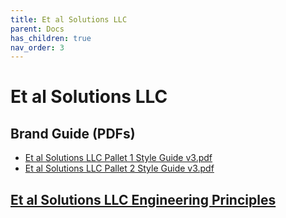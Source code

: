 ```yaml
---
title: Et al Solutions LLC
parent: Docs
has_children: true
nav_order: 3
---
```


# Et al Solutions LLC

## Brand Guide (PDFs)
- [Et al Solutions LLC Pallet 1 Style Guide v3.pdf](/assets/et-al-solutions-llc/et_al_solutions_llc_pallet_1_style_guide_v3.pdf)
- [Et al Solutions LLC Pallet 2 Style Guide v3.pdf](/assets/et-al-solutions-llc/et_al_solutions_llc_pallet_2_style_guide_v3.pdf)

## [Et al Solutions LLC Engineering Principles](./engineering-principles.md)
